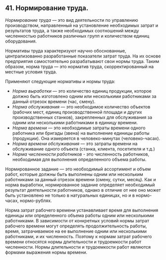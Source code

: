 ﻿## 41. Нормирование труда.

*Нормирование труда* — это вид деятельности по управлению производством,
направленный на установление необходимых затрат и результатов труда,
а также необходимых соотношений между численностью работников различных групп
и количеством единиц оборудования.

Нормативы труда характеризуют научно обоснованные, централизованно
разработанные показатели затрат труда. На их основе предприятия самостоятельно
разрабатывают свои нормы труда. Таким образом, норма труда — это норматив
труда, скорректированный на местные условия труда.

Применяют следующие нормативы и нормы труда:

- *Норма выработки* — это количество единиц продукции, которое должно быть
  изготовлено одним или несколькими работниками за данный отрезок времени
  (час, смену).
- *Норма обслуживания* — это необходимое количество объектов (рабочих мест,
  единиц производственной площади и других производственных станков),
  закрепленных для обслуживания за одним или несколькими работниками
  в единицу времени.
- *Норма времени* — это необходимые затраты времени одного работника
  или бригады (звена) на выполнение единицы работы (продукции). Она измеряется
  в человеко-минутах (человеко-часах).
- *Норма времени обслуживания* — это затраты времени на обслуживание одного
  объекта (станка, клиента, посетителя и т.д.)
- *Норма численности работников* - это численность работников, необходимая
  для выполнения определенного объема работы.
  
Нормированное задание — это необходимый ассортимент и объем работ, которые
должны быть выполнены одним или нескольким работниками за данный отрезок
времени (смену, сутки, месяц). Как и норма выработки, нормированное задание
определяет необходимый результат деятельности работников, однако в отличие
от нее оно может быть установлено не только в натуральных единицах,
но и в нормо-часах, нормо-рублях.

Норма затрат рабочего времени устанавливает время для выполнения единицы
или определенного объема работы одним или несколькими работниками.
В зависимости от конкретных условий нормы затрат рабочего времени могут
определять продолжительность работы, время, затрачиваемое на ее выполнение
одним или несколькими работниками, и их численность. Поэтому к нормам затрат
рабочего времени относятся нормы длительности и трудоемкости работ численности.
Нормы длительности и трудоемкости работ являются формами выражения
нормы времени.
